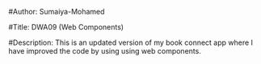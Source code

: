 #Author: Sumaiya-Mohamed

#Title: DWA09 (Web Components)

#Description: This is an updated version of my book connect app where I have improved the code by using using web components.
